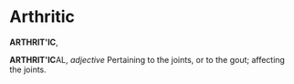 # Arthritic

**ARTHRIT'IC**,

**ARTHRIT'IC**AL, _adjective_ Pertaining to the joints, or to the gout; affecting the joints.